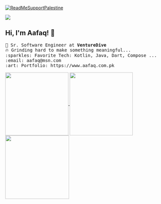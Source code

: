 [![ReadMeSupportPalestine](https://raw.githubusercontent.com/Safouene1/support-palestine-banner/master/banner-support.svg)](https://github.com/AafaaqAli/AafaaqAli/blob/main/Support.md)

![](https://komarev.com/ghpvc/?username=AafaaqAli&label=PROFILE+VIEWS) 
## Hi, I'm Aafaq! 👋 <br>


<p>
  <samp>
    💼 Sr. Software Engineer at <b> VentureDive </b> <br>
    🔥 Grinding hard to make something meaningful...  <br>
    :sparkles: Favorite Tech: Kotlin, Java, Dart, Compose ... <br>
    :email:	aafaq@msn.com <br>
    :art: Portfolio: https://www.aafaq.com.pk <br>
  </samp>
</p>

<a href="#">
  <img height=200 align="center" src="https://my-stats-43gk.vercel.app/api?username=AafaaqAli&show_icons=true&theme=oldie&hide=contribs,issues&show=discussions_answered&rank_icon=github&include_all_commits=true&card_width=150" />
</a>
<a href="#">
  <img height=200 align="center" src="https://my-stats-43gk.vercel.app/api/top-langs/?username=AafaaqAli&hide=html,scss,css&langs_count=8&layout=compact&theme=oldie&card_width=150" />
</a>

<img align="left" height=202 src="https://github-readme-streak-stats-git-main-davids-projects-ad77adcc.vercel.app/?user=AafaaqAli&theme=oldie"/>



